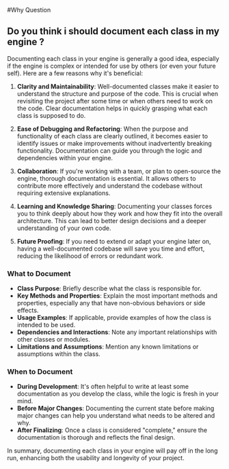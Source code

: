 #Why Question

## Do you think i should document each class in my engine ?

Documenting each class in your engine is generally a good idea, especially if the engine is complex or intended for use by others (or even your future self). Here are a few reasons why it's beneficial:

1. **Clarity and Maintainability**: Well-documented classes make it easier to understand the structure and purpose of the code. This is crucial when revisiting the project after some time or when others need to work on the code. Clear documentation helps in quickly grasping what each class is supposed to do.

2. **Ease of Debugging and Refactoring**: When the purpose and functionality of each class are clearly outlined, it becomes easier to identify issues or make improvements without inadvertently breaking functionality. Documentation can guide you through the logic and dependencies within your engine.

3. **Collaboration**: If you're working with a team, or plan to open-source the engine, thorough documentation is essential. It allows others to contribute more effectively and understand the codebase without requiring extensive explanations.

4. **Learning and Knowledge Sharing**: Documenting your classes forces you to think deeply about how they work and how they fit into the overall architecture. This can lead to better design decisions and a deeper understanding of your own code.

5. **Future Proofing**: If you need to extend or adapt your engine later on, having a well-documented codebase will save you time and effort, reducing the likelihood of errors or redundant work.

### What to Document

- **Class Purpose**: Briefly describe what the class is responsible for.
- **Key Methods and Properties**: Explain the most important methods and properties, especially any that have non-obvious behaviors or side effects.
- **Usage Examples**: If applicable, provide examples of how the class is intended to be used.
- **Dependencies and Interactions**: Note any important relationships with other classes or modules.
- **Limitations and Assumptions**: Mention any known limitations or assumptions within the class.

### When to Document

- **During Development**: It's often helpful to write at least some documentation as you develop the class, while the logic is fresh in your mind.
- **Before Major Changes**: Documenting the current state before making major changes can help you understand what needs to be altered and why.
- **After Finalizing**: Once a class is considered "complete," ensure the documentation is thorough and reflects the final design.

In summary, documenting each class in your engine will pay off in the long run, enhancing both the usability and longevity of your project.
